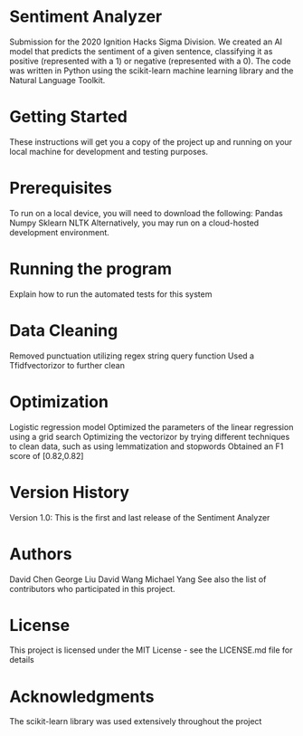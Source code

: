 # Sentiment Analyzer
Submission for the 2020 Ignition Hacks Sigma Division. We created an AI model that predicts the sentiment of a given sentence, classifying it as positive (represented with a 1) or negative (represented with a 0). The code was written in Python using the scikit-learn machine learning library and the Natural Language Toolkit.
# Getting Started
These instructions will get you a copy of the project up and running on your local machine for development and testing purposes.
# Prerequisites
To run on a local device, you will need to download the following: 
Pandas
Numpy
Sklearn
NLTK
Alternatively, you may run on a cloud-hosted development environment.
# Running the program
Explain how to run the automated tests for this system
# Data Cleaning
Removed punctuation utilizing regex string query function
Used a Tfidfvectorizor to further clean
# Optimization
Logistic regression model 
Optimized the parameters of the linear regression using a grid search
Optimizing the vectorizor by trying different techniques to clean data, such as using lemmatization and stopwords
Obtained an F1 score of [0.82,0.82]
# Version History
Version 1.0: This is the first and last release of the Sentiment Analyzer
# Authors
David Chen
George Liu
David Wang
Michael Yang
See also the list of contributors who participated in this project.
# License
This project is licensed under the MIT License - see the LICENSE.md file for details
# Acknowledgments
The scikit-learn library was used extensively throughout the project

